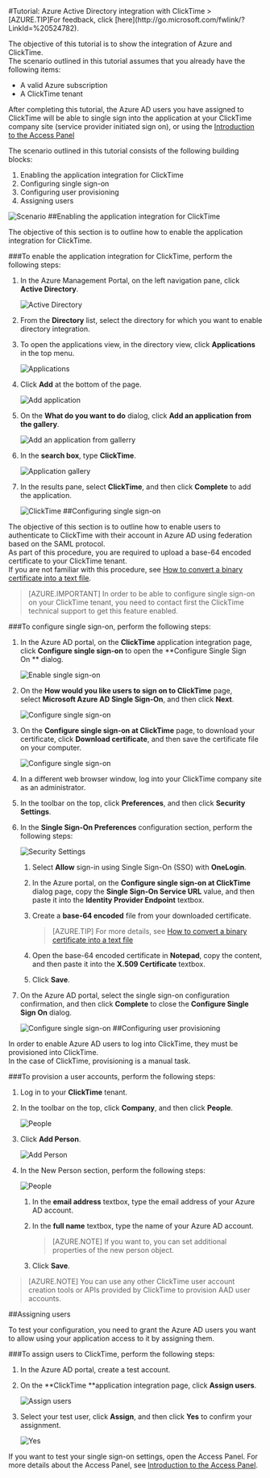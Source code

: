 <properties pageTitle="Tutorial: Azure Active Directory integration with ClickTime | Microsoft Azure" description="Learn how to use ClickTime with Azure Active Directory to enable single sign-on, automated provisioning, and more!." services="active-directory" authors="MarkusVi"  documentationCenter="na" manager="stevenpo"/>
<tags ms.service="active-directory" ms.devlang="na" ms.topic="article" ms.tgt_pltfrm="na" ms.workload="identity" ms.date="08/01/2015" ms.author="markvi" />
#Tutorial: Azure Active Directory integration with ClickTime
>[AZURE.TIP]For feedback, click [here](http://go.microsoft.com/fwlink/?LinkId=%20524782).

The objective of this tutorial is to show the integration of Azure and ClickTime.  
The scenario outlined in this tutorial assumes that you already have the following items:

-   A valid Azure subscription
-   A ClickTime tenant

After completing this tutorial, the Azure AD users you have assigned to ClickTime will be able to single sign into the application at your ClickTime company site (service provider initiated sign on), or using the [Introduction to the Access Panel](https://msdn.microsoft.com/library/dn308586)

The scenario outlined in this tutorial consists of the following building blocks:

1.  Enabling the application integration for ClickTime
2.  Configuring single sign-on
3.  Configuring user provisioning
4.  Assigning users

![Scenario](./media/active-directory-saas-clicktime-tutorial/IC777274.png "Scenario")
##Enabling the application integration for ClickTime

The objective of this section is to outline how to enable the application integration for ClickTime.

###To enable the application integration for ClickTime, perform the following steps:

1.  In the Azure Management Portal, on the left navigation pane, click **Active Directory**.

    ![Active Directory](./media/active-directory-saas-clicktime-tutorial/IC700993.png "Active Directory")

2.  From the **Directory** list, select the directory for which you want to enable directory integration.

3.  To open the applications view, in the directory view, click **Applications** in the top menu.

    ![Applications](./media/active-directory-saas-clicktime-tutorial/IC700994.png "Applications")

4.  Click **Add** at the bottom of the page.

    ![Add application](./media/active-directory-saas-clicktime-tutorial/IC749321.png "Add application")

5.  On the **What do you want to do** dialog, click **Add an application from the gallery**.

    ![Add an application from gallerry](./media/active-directory-saas-clicktime-tutorial/IC749322.png "Add an application from gallerry")

6.  In the **search box**, type **ClickTime**.

    ![Application gallery](./media/active-directory-saas-clicktime-tutorial/IC777275.png "Application gallery")

7.  In the results pane, select **ClickTime**, and then click **Complete** to add the application.

    ![ClickTime](./media/active-directory-saas-clicktime-tutorial/IC777276.png "ClickTime")
##Configuring single sign-on

The objective of this section is to outline how to enable users to authenticate to ClickTime with their account in Azure AD using federation based on the SAML protocol.  
As part of this procedure, you are required to upload a base-64 encoded certificate to your ClickTime tenant.  
If you are not familiar with this procedure, see [How to convert a binary certificate into a text file](http://youtu.be/PlgrzUZ-Y1o).

>[AZURE.IMPORTANT] In order to be able to configure single sign-on on your ClickTime tenant, you need to contact first the ClickTime technical support to get this feature enabled.

###To configure single sign-on, perform the following steps:

1.  In the Azure AD portal, on the **ClickTime** application integration page, click **Configure single sign-on** to open the **Configure Single Sign On ** dialog.

    ![Enable single sign-on](./media/active-directory-saas-clicktime-tutorial/IC777277.png "Enable single sign-on")

2.  On the **How would you like users to sign on to ClickTime** page, select **Microsoft Azure AD Single Sign-On**, and then click **Next**.

    ![Configure single sign-on](./media/active-directory-saas-clicktime-tutorial/IC777278.png "Configure single sign-on")

3.  On the **Configure single sign-on at ClickTime** page, to download your certificate, click **Download certificate**, and then save the certificate file on your computer.

    ![Configure single sign-on](./media/active-directory-saas-clicktime-tutorial/IC777279.png "Configure single sign-on")

4.  In a different web browser window, log into your ClickTime company site as an administrator.

5.  In the toolbar on the top, click **Preferences**, and then click **Security Settings**.

6.  In the **Single Sign-On Preferences** configuration section, perform the following steps:

    ![Security Settings](./media/active-directory-saas-clicktime-tutorial/IC777280.png "Security Settings")

    1.  Select **Allow** sign-in using Single Sign-On (SSO) with **OneLogin**.
    2.  In the Azure portal, on the **Configure single sign-on at ClickTime** dialog page, copy the **Single Sign-On Service URL** value, and then paste it into the **Identity Provider Endpoint** textbox.
    3.  Create a **base-64 encoded** file from your downloaded certificate.  

        >[AZURE.TIP] For more details, see [How to convert a binary certificate into a text file](http://youtu.be/PlgrzUZ-Y1o)

    4.  Open the base-64 encoded certificate in **Notepad**, copy the content, and then paste it into the **X.509 Certificate** textbox.
    5.  Click **Save**.

7.  On the Azure AD portal, select the single sign-on configuration confirmation, and then click **Complete** to close the **Configure Single Sign On** dialog.

    ![Configure single sign-on](./media/active-directory-saas-clicktime-tutorial/IC777281.png "Configure single sign-on")
##Configuring user provisioning

In order to enable Azure AD users to log into ClickTime, they must be provisioned into ClickTime.  
In the case of ClickTime, provisioning is a manual task.

###To provision a user accounts, perform the following steps:

1.  Log in to your **ClickTime** tenant.

2.  In the toolbar on the top, click **Company**, and then click **People**.

    ![People](./media/active-directory-saas-clicktime-tutorial/IC777282.png "People")

3.  Click **Add Person**.

    ![Add Person](./media/active-directory-saas-clicktime-tutorial/IC777283.png "Add Person")

4.  In the New Person section, perform the following steps:

    ![People](./media/active-directory-saas-clicktime-tutorial/IC777284.png "People")

    1.  In the **email address** textbox, type the email address of your Azure AD account.
    2.  In the **full name** textbox, type the name of your Azure AD account.  

        >[AZURE.NOTE] If you want to, you can set additional properties of the new person object.

    3.  Click **Save**.

>[AZURE.NOTE] You can use any other ClickTime user account creation tools or APIs provided by ClickTime to provision AAD user accounts.

##Assigning users

To test your configuration, you need to grant the Azure AD users you want to allow using your application access to it by assigning them.

###To assign users to ClickTime, perform the following steps:

1.  In the Azure AD portal, create a test account.

2.  On the **ClickTime **application integration page, click **Assign users**.

    ![Assign users](./media/active-directory-saas-clicktime-tutorial/IC777285.png "Assign users")

3.  Select your test user, click **Assign**, and then click **Yes** to confirm your assignment.

    ![Yes](./media/active-directory-saas-clicktime-tutorial/IC767830.png "Yes")

If you want to test your single sign-on settings, open the Access Panel. For more details about the Access Panel, see [Introduction to the Access Panel](https://msdn.microsoft.com/library/dn308586).
